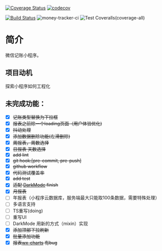 
[![Coverage Status](https://coveralls.io/repos/github/1483523635/money-tracker/badge.svg?branch=master)](https://coveralls.io/github/1483523635/money-tracker?branch=master)
[![codecov](https://codecov.io/gh/1483523635/money-tracker/branch/master/graph/badge.svg)](https://codecov.io/gh/1483523635/money-tracker)

[![Build Status](https://travis-ci.org/1483523635/money-tracker.svg?branch=master)](https://travis-ci.org/1483523635/money-tracker)
![money-tracker-ci](https://github.com/1483523635/money-tracker/workflows/money-tracker-ci/badge.svg)
![Test Coveralls(coverage-all)](https://github.com/1483523635/money-tracker/workflows/Test%20Coveralls(coverage-all)/badge.svg)

# 简介
微信记账小程序。
## 项目动机
探索小程序如何工程化

## 未完成功能：

- [x] ~~记账类型替换为下拉框~~
- [x] ~~报表之前除一个loading页面（用户体验优化)~~
- [x] ~~抖动处理~~
- [x] ~~添加数据删除功能(左滑删除)~~
- [x] ~~周报表，周数选择~~
- [x] ~~日报表 天数选择~~
- [x] ~~add lint~~
- [x] ~~git hook:[pre-commit, pre-push]~~
- [x] ~~github workflow~~
- [x] ~~代码测试覆盖率~~
- [x] ~~add test~~
- [x] ~~适配 [DarkMode](https://developers.weixin.qq.com/miniprogram/dev/framework/ability/darkmode.html) finish~~
- [x] ~~月报表~~ 
- [ ] 年报表（小程序云数据库，服务端最大只能取100条数据，需要特殊处理）
- [ ] 多语言支持
- [ ] TS重写(doing)
- [ ] 重写UI
- [ ] DarkMode 用新的方式（mixin）实现
- [x] ~~添加顶部下拉刷新~~
- [x] ~~批量添加功能~~
- [x] ~~报表[wx-charts](https://github.com/xiaolin3303/wx-charts) 有bug~~
